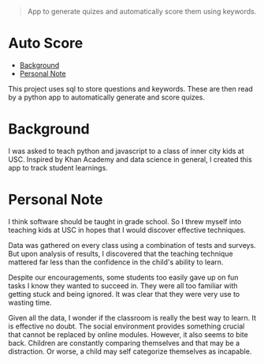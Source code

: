 >App to generate quizes and automatically score them using keywords. 

# Auto Score
   * [Background](#background)
   * [Personal Note](#personal-note)

This project uses sql to store questions and keywords. These are then read by a python app to automatically generate and score quizes.

# Background

I was asked to teach python and javascript to a class of inner city kids at USC. Inspired by Khan Academy and data science in general, I created this app to track student learnings.

# Personal Note

I think software should be taught in grade school. So I threw myself into teaching kids at USC in hopes that I would discover effective techniques.

Data was gathered on every class using a combination of tests and surveys. But upon analysis of results, I discovered that the teaching technique mattered far less than the confidence in the child's ability to learn.

Despite our encouragements, some students too easily gave up on fun tasks I know they wanted to succeed in. They were all too familiar with getting stuck and being ignored. It was clear that they were very use to wasting time.

Given all the data, I wonder if the classroom is really the best way to learn. It is effective no doubt. The social environment provides something crucial that cannot be replaced by online modules. However, it also seems to bite back. Children are constantly comparing themselves and that may be a distraction. Or worse, a child may self categorize themselves as incapable.
